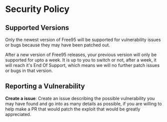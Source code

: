 # Security Policy

## Supported Versions

Only the newest version of Free95 will be supported for vulnerability issues or bugs because they may have been patched out.

After a new version of Free95 releases, your previous version will only be supported for upto a week. It is up to you to switch or not, after a week, it will reach it's End Of Support, which means we will no further patch issues or bugs in that version.

## Reporting a Vulnerability

**Create a issue**:
Create an issue describing the possible vulnerability you may have found and go into as many details as possible, if you are willing to help make a PR that would patch the exploit that would be greatly appreciated.
